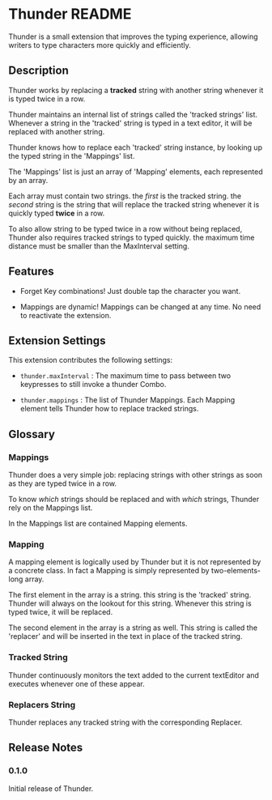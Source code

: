 # Thunder README


Thunder is a small extension that improves the typing experience, allowing writers to type characters more quickly and efficiently.

## Description

Thunder works by replacing a **tracked** string with another string whenever it is typed twice in a row.

Thunder maintains an internal list of strings called the 'tracked strings' list. Whenever a string in the 'tracked' string is typed in a text editor, it will be replaced with another string.

Thunder knows how to replace each 'tracked' string instance, by looking up the typed string in the 'Mappings' list. 

The 'Mappings' list is just an array of 'Mapping' elements, each represented by an array.

Each array must contain two strings. the *first* is the tracked string. the *second* string is the string that will replace the tracked string whenever it is quickly typed **twice** in a row.

To also allow string to be typed twice in a row without being replaced, Thunder also requires tracked strings to typed quickly. the maximum time distance must be smaller than the MaxInterval setting.

## Features

- Forget Key combinations! Just double tap the character you want.

- Mappings are dynamic! Mappings can be changed at any time. No need to reactivate the extension.


## Extension Settings

This extension contributes the following settings:

* `thunder.maxInterval` : The maximum time to pass between two keypresses to still invoke a thunder Combo.

* `thunder.mappings` : The list of Thunder Mappings. Each Mapping element tells Thunder how to replace tracked strings.

## Glossary

### Mappings

Thunder does a very simple job: replacing strings with other strings as soon as they are typed twice in a row.

To know *which* strings should be replaced and with *which* strings, Thunder rely on the Mappings list.

In the Mappings list are contained Mapping elements.

### Mapping
A mapping element is logically used by Thunder but it is not represented by a concrete class. In fact a Mapping is simply represented by two-elements-long array.

The first element in the array is a string. this string is the 'tracked' string. Thunder will always on the lookout for this string. Whenever this string is typed twice, it will be replaced.

The second element in the array is a string as well. This string is called the 'replacer' and will be inserted in the text in place of the tracked string.

### Tracked String
Thunder continuously monitors the text added to the current textEditor and executes whenever one of these appear.

### Replacers String
Thunder replaces any tracked string with the corresponding Replacer.


## Release Notes


### 0.1.0

Initial release of Thunder.

